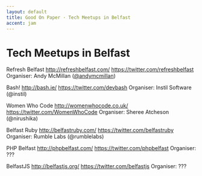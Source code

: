 ```yaml
---
layout: default
title: Good On Paper · Tech Meetups in Belfast
accent: jam
---
```


# Tech Meetups in Belfast

Refresh Belfast
http://refreshbelfast.com/
https://twitter.com/refreshbelfast
Organiser: Andy McMillan ([@andymcmillan](https://twitter.com/andymcmillan))

Bash!
http://bash.ie/
https://twitter.com/devbash
Organiser: Instil Software (@instil)

Women Who Code
http://womenwhocode.co.uk/
https://twitter.com/WomenWhoCode
Organiser: Sheree Atcheson (@nirushika)

Belfast Ruby
http://belfastruby.com/
https://twitter.com/belfastruby
Organiser: Rumble Labs (@rumblelabs)

PHP Belfast
http://phpbelfast.com/
https://twitter.com/phpbelfast
Organiser: ???

BelfastJS
http://belfastjs.org/
https://twitter.com/belfastjs
Organiser: ???
